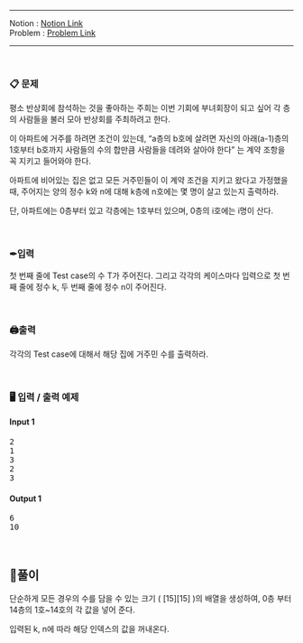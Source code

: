 
***
Notion : [Notion Link](https://west-pineapple-c4d.notion.site/9490de0f65644612968762c8f82c0d15)  
Problem : [Problem Link](https://www.acmicpc.net/problem/2775)
***



<br/>

### 📋 문제

평소 반상회에 참석하는 것을 좋아하는 주희는 이번 기회에 부녀회장이 되고 싶어 각 층의 사람들을 불러 모아 반상회를 주최하려고 한다.  

이 아파트에 거주를 하려면 조건이 있는데, “a층의 b호에 살려면 자신의 아래(a-1)층의 1호부터 b호까지 사람들의 수의 합만큼 사람들을 데려와 살아야 한다” 는 계약 조항을 꼭 지키고 들어와야 한다.  

아파트에 비어있는 집은 없고 모든 거주민들이 이 계약 조건을 지키고 왔다고 가정했을 때, 주어지는 양의 정수 k와 n에 대해 k층에 n호에는 몇 명이 살고 있는지 출력하라.  

단, 아파트에는 0층부터 있고 각층에는 1호부터 있으며, 0층의 i호에는 i명이 산다.  

<br/>

### ✒입력

첫 번째 줄에 Test case의 수 T가 주어진다. 그리고 각각의 케이스마다 입력으로 첫 번째 줄에 정수 k, 두 번째 줄에 정수 n이 주어진다.    

<br/>

### 🖨출력

각각의 Test case에 대해서 해당 집에 거주민 수를 출력하라.  

<br/>

### 🖥 입력 / 출력 예제

#### Input 1
<pre>
2
1
3
2
3
</pre>

#### Output 1
<pre>
6
10
</pre>

<br/>

## 🌈풀이

단순하게 모든 경우의 수를 담을 수 있는 크기 ( [15][15] )의 배열을 생성하여, 0층 부터 14층의 1호~14호의 각 값을 넣어 준다.  

입력된 k, n에 따라 해당 인덱스의 값을 꺼내온다.  
